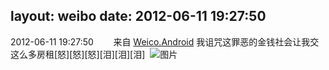 layout: weibo
date: 2012-06-11 19:27:50
---
<meta name="referrer" content="no-referrer" />

2012-06-11 19:27:50  &nbsp;&nbsp;&nbsp;&nbsp;&nbsp;&nbsp; 来自 <a href="http://app.weibo.com/t/feed/l4RWD" rel="nofollow">Weico.Android</a>
我诅咒这罪恶的金钱社会让我交这么多房租[怒][怒][怒][泪][泪][泪] ​​​
![图片](https://ww2.sinaimg.cn/large/6d2a6003jw1dtug15bzvej.jpg)
